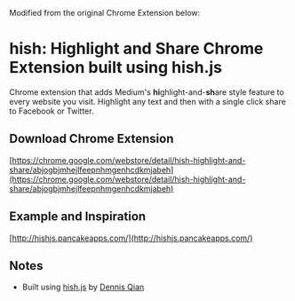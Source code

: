 Modified from the original Chrome Extension below:


>>>

hish: Highlight and Share Chrome Extension built using hish.js
=======

Chrome extension that adds Medium's **hi**ghlight-and-**sh**are style feature to every website you visit. Highlight any text and then with a single click share to Facebook or Twitter.

## Download Chrome Extension
[https://chrome.google.com/webstore/detail/hish-highlight-and-share/abjogbjmhejlfeepnhmgenhcdkmjabeh](https://chrome.google.com/webstore/detail/hish-highlight-and-share/abjogbjmhejlfeepnhmgenhcdkmjabeh)

## Example and Inspiration
[http://hishjs.pancakeapps.com/](http://hishjs.pancakeapps.com/)

## Notes
* Built using [hish.js](http://hishjs.pancakeapps.com/) by [Dennis Qian](https://github.com/dqian)
